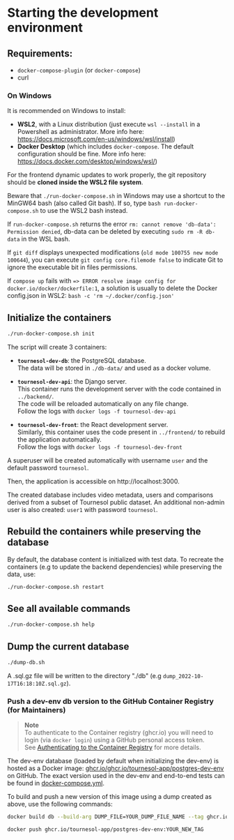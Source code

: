 # Starting the development environment

## Requirements:
* `docker-compose-plugin` (or `docker-compose`)
* curl


### On Windows

It is recommended on Windows to install:
* **WSL2**, with a Linux distribution (just execute `wsl --install` in a Powershell as administrator. More info here: https://docs.microsoft.com/en-us/windows/wsl/install)
* **Docker Desktop** (which includes `docker-compose`. The default configuration should be fine. More info here: https://docs.docker.com/desktop/windows/wsl/)


For the frontend dynamic updates to work properly, the git repository should be **cloned inside the WSL2 file system**.

Beware that `./run-docker-compose.sh` in Windows may use a shortcut to the MinGW64 bash (also called Git bash).
If so, type `bash run-docker-compose.sh` to use the WSL2 bash instead.

If `run-docker-compose.sh` returns the error `rm: cannot remove 'db-data': Permission denied`, db-data can be deleted by executing `sudo rm -R db-data` in the WSL bash.

If `git diff` displays unexpected modifications (`old mode 100755 new mode 100644`), you can execute `git config core.filemode false` to indicate Git to ignore the executable bit in files permissions.

If `compose up` fails with `=> ERROR resolve image config for docker.io/docker/dockerfile:1`, a solution is usually to delete the Docker config.json in WSL2: `bash -c 'rm ~/.docker/config.json'`


## Initialize the containers

```bash
./run-docker-compose.sh init
```

The script will create 3 containers:

- **`tournesol-dev-db`**: the PostgreSQL database.   
The data will be stored in `./db-data/` and used as a docker volume.

- **`tournesol-dev-api`**: the Django server.  
    This container runs the development server with the code contained in `../backend/`.  
The code will be reloaded automatically on any file change.  
Follow the logs with `docker logs -f tournesol-dev-api`

* **`tournesol-dev-front`**: the React development server.  
Similarly, this container uses the code present in `../frontend/` to rebuild the application automatically.  
Follow the logs with `docker logs -f tournesol-dev-front`

A superuser will be created automatically with username `user` and the default password `tournesol`.

Then, the application is accessible on http://localhost:3000.

The created database includes video metadata, users and comparisons derived from a subset of Tournesol public dataset.
An additional non-admin user is also created: `user1` with password `tournesol`.


## Rebuild the containers while preserving the database

By default, the database content is initialized with test data.
To recreate the containers (e.g to update the backend dependencies) while preserving the data, use:
```bash
./run-docker-compose.sh restart
```

## See all available commands

```bash
./run-docker-compose.sh help
```

## Dump the current database

```bash
./dump-db.sh
```

A .sql.gz file will be written to the directory "./db" (e.g `dump_2022-10-17T16:18:10Z.sql.gz`).


### Push a dev-env db version to the GitHub Container Registry (for Maintainers)

> **Note**  
> To authenticate to the Container registry (ghcr.io) you will need to login (via `docker login`)
> using a GitHub personal access token.  
> See [Authenticating to the Container Registry](https://docs.github.com/en/packages/working-with-a-github-packages-registry/working-with-the-container-registry#authenticating-to-the-container-registry) for more details.

The dev-env database (loaded by default when initializing the dev-env) is hosted as a Docker image: [ghcr.io/ghcr.io/tournesol-app/postgres-dev-env](https://github.com/tournesol-app/tournesol/pkgs/container/postgres-dev-env) on GitHub. The exact version used in the dev-env and end-to-end tests can be found in [docker-compose.yml](./docker-compose.yml).

To build and push a new version of this image using a dump created as above, use the following commands:

```bash
docker build db --build-arg DUMP_FILE=YOUR_DUMP_FILE_NAME --tag ghcr.io/tournesol-app/postgres-dev-env:YOUR_NEW_TAG

docker push ghcr.io/tournesol-app/postgres-dev-env:YOUR_NEW_TAG
```
